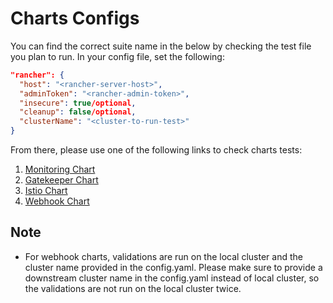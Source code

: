 # Charts Configs

You can find the correct suite name in the below by checking the test file you plan to run.
In your config file, set the following:

```json
"rancher": { 
  "host": "<rancher-server-host>",
  "adminToken": "<rancher-admin-token>",
  "insecure": true/optional,
  "cleanup": false/optional,
  "clusterName": "<cluster-to-run-test>"
}
```

From there, please use one of the following links to check charts tests:

1. [Monitoring Chart](monitoring_test.go)
2. [Gatekeeper Chart](gatekeeper_test.go)
3. [Istio Chart](istio_test.go)
4. [Webhook Chart](webhook_test.go)


## Note
* For webhook charts, validations are run on the local cluster and the cluster name provided in the config.yaml. Please make sure to provide a downstream cluster name in the config.yaml instead of local cluster, so the validations are not run on the local cluster twice.

